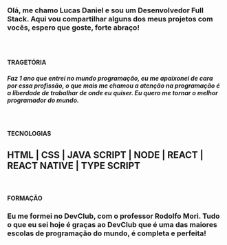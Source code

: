 <H3>Olá, me chamo Lucas Daniel e sou um Desenvolvedor Full Stack. Aqui vou compartilhar alguns dos meus projetos com vocês, espero que goste, forte abraço!<H3
<Br>
<Br>
  
<H4>TRAGETÓRIA</H4>
<h5>Faz 1 ano que entrei no mundo programação, eu me apaixonei de cara por essa profissão, o que mais me chamou a atenção na programação é a liberdade de trabalhar de onde eu quiser. Eu quero me tornar o melhor programador do mundo.
</h5>

<Br>
<H4>TECNOLOGIAS</H4>

<h2> HTML <span>|</span> CSS <span>|</span> JAVA SCRIPT <span>|</span> NODE <span>|</span> REACT <span>|</span> REACT NATIVE <span>|</span> TYPE SCRIPT  </h2> 

<Br>

<H4>FORMAÇÃO</H4>
<H3>Eu me formei no DevClub, com o professor Rodolfo Mori. Tudo o que eu sei hoje é graças ao DevClub que é uma das maiores escolas de programação do mundo, é completa e perfeita! </H3>

